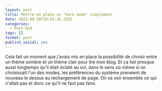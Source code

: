 ```yaml
---
layout: post
title: Mettre en place un "dark mode" simplement
date: 2023-09-20T20:43:28.220Z
categories:
  - Font-End
tags: []
format: post
publish_social: yes
---
```

Cela fait un moment que j'avais mis en place la possibilité de choisir entre un thème sombre et un thème clair pour lire mon blog. Et ça fait presque aussi longtemps qu'il était éclaté au sol, dans le sens où même si on choisissait l'un des modes, les préférences du système prenaient de nouveau le dessus au rechargement de page. On va voir ensemble ce qui n'allait pas et donc ce qu'il ne faut pas faire.<!--more-->